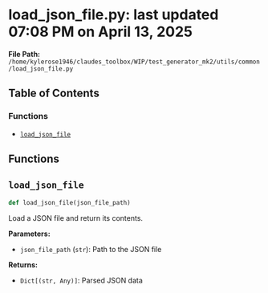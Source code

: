 # load_json_file.py: last updated 07:08 PM on April 13, 2025

**File Path:** `/home/kylerose1946/claudes_toolbox/WIP/test_generator_mk2/utils/common/load_json_file.py`

## Table of Contents

### Functions

- [`load_json_file`](#load_json_file)

## Functions

## `load_json_file`

```python
def load_json_file(json_file_path)
```

Load a JSON file and return its contents.

**Parameters:**

- `json_file_path` (`str`): Path to the JSON file

**Returns:**

- `Dict[(str, Any)]`: Parsed JSON data
